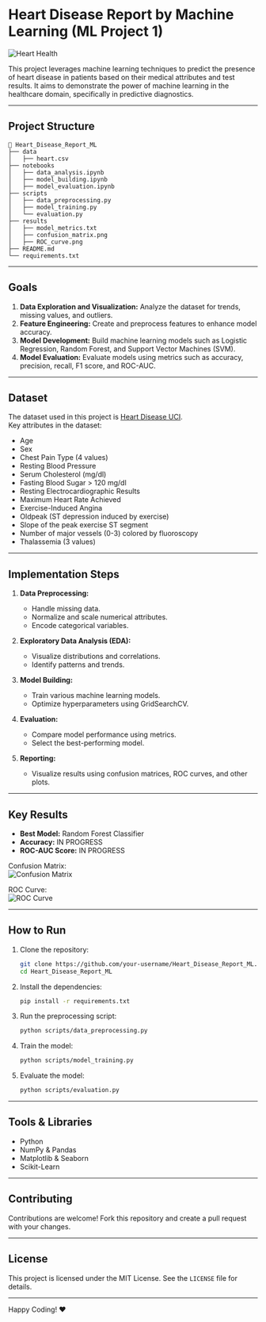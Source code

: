 # Heart Disease Report by Machine Learning (ML Project 1)

![Heart Health](https://upload.wikimedia.org/wikipedia/commons/thumb/f/fe/Heart_icon_red_hollow.svg/1024px-Heart_icon_red_hollow.svg.png)

This project leverages machine learning techniques to predict the presence of heart disease in patients based on their medical attributes and test results. It aims to demonstrate the power of machine learning in the healthcare domain, specifically in predictive diagnostics.

---

## Project Structure

```
📂 Heart_Disease_Report_ML
├── data
│   ├── heart.csv
├── notebooks
│   ├── data_analysis.ipynb
│   ├── model_building.ipynb
│   ├── model_evaluation.ipynb
├── scripts
│   ├── data_preprocessing.py
│   ├── model_training.py
│   └── evaluation.py
├── results
│   ├── model_metrics.txt
│   ├── confusion_matrix.png
│   ├── ROC_curve.png
├── README.md
└── requirements.txt
```

---

## Goals

1. **Data Exploration and Visualization:** Analyze the dataset for trends, missing values, and outliers.
2. **Feature Engineering:** Create and preprocess features to enhance model accuracy.
3. **Model Development:** Build machine learning models such as Logistic Regression, Random Forest, and Support Vector Machines (SVM).
4. **Model Evaluation:** Evaluate models using metrics such as accuracy, precision, recall, F1 score, and ROC-AUC.

---

## Dataset

The dataset used in this project is [Heart Disease UCI](https://archive.ics.uci.edu/ml/datasets/Heart+Disease).  
Key attributes in the dataset:
- Age
- Sex
- Chest Pain Type (4 values)
- Resting Blood Pressure
- Serum Cholesterol (mg/dl)
- Fasting Blood Sugar > 120 mg/dl
- Resting Electrocardiographic Results
- Maximum Heart Rate Achieved
- Exercise-Induced Angina
- Oldpeak (ST depression induced by exercise)
- Slope of the peak exercise ST segment
- Number of major vessels (0-3) colored by fluoroscopy
- Thalassemia (3 values)

---

## Implementation Steps

1. **Data Preprocessing:**
   - Handle missing data.
   - Normalize and scale numerical attributes.
   - Encode categorical variables.

2. **Exploratory Data Analysis (EDA):**
   - Visualize distributions and correlations.
   - Identify patterns and trends.

3. **Model Building:**
   - Train various machine learning models.
   - Optimize hyperparameters using GridSearchCV.

4. **Evaluation:**
   - Compare model performance using metrics.
   - Select the best-performing model.

5. **Reporting:**
   - Visualize results using confusion matrices, ROC curves, and other plots.

---

## Key Results

- **Best Model:** Random Forest Classifier  
- **Accuracy:** IN PROGRESS 
- **ROC-AUC Score:** IN PROGRESS  

Confusion Matrix:  
![Confusion Matrix](results/confusion_matrix.png)

ROC Curve:  
![ROC Curve](results/ROC_curve.png)

---

## How to Run

1. Clone the repository:
   ```bash
   git clone https://github.com/your-username/Heart_Disease_Report_ML.git
   cd Heart_Disease_Report_ML
   ```

2. Install the dependencies:
   ```bash
   pip install -r requirements.txt
   ```

3. Run the preprocessing script:
   ```bash
   python scripts/data_preprocessing.py
   ```

4. Train the model:
   ```bash
   python scripts/model_training.py
   ```

5. Evaluate the model:
   ```bash
   python scripts/evaluation.py
   ```

---

## Tools & Libraries

- Python
- NumPy & Pandas
- Matplotlib & Seaborn
- Scikit-Learn

---

## Contributing

Contributions are welcome! Fork this repository and create a pull request with your changes.

---

## License

This project is licensed under the MIT License. See the `LICENSE` file for details.

---

Happy Coding! ❤️
